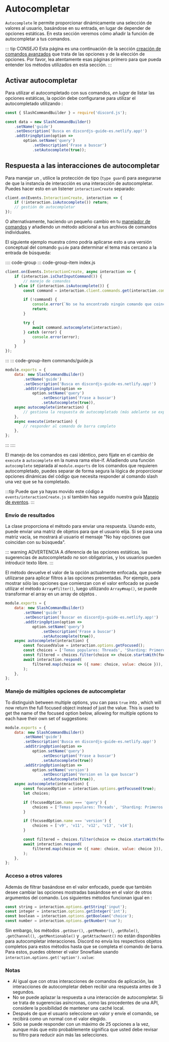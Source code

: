 # Autocompletar

`Autocomplete` le permite proporcionar dinámicamente una selección de valores al usuario, basándose en su entrada, en lugar de depender de opciones estáticas. En esta sección veremos cómo añadir la función de autocompletar a tus comandos.

::: tip CONSEJO
Esta página es una continuación de la sección [creación de comandos avanzados](/slash-commands/advanced-creation.md) que trata de las opciones y de la elección de opciones. Por favor, lea atentamente esas páginas primero para que pueda entender los métodos utilizados en esta sección.
:::

## Activar autocompletar

Para utilizar el autocompletado con sus comandos, *en lugar* de listar las opciones estáticas, la opción debe configurarse para utilizar el autocompletado utilizando <DocsLink section="builders" path="class/SlashCommandStringOption?scrollTo=setAutocomplete" type="method" />:

```js {9}
const { SlashCommandBuilder } = require('discord.js');

const data = new SlashCommandBuilder()
	.setName('guide')
	.setDescription('Busca en discordjs-guide-es.netlify.app!')
	.addStringOption(option =>
		option.setName('query')
			.setDescription('Frase a buscar')
			.setAutocomplete(true));
```

## Respuesta a las interacciones de autocompletar

Para manejar un <DocsLink path="class/AutocompleteInteraction"/>, utilice la protección de tipo (`type guard`) <DocsLink path="class/BaseInteraction?scrollTo=isAutocomplete"/> para asegurarse de que la instancia de interacción es una interacción de autocompletar. Puedes hacer esto en un listener `interactionCreate` separado:

<!-- eslint-skip -->

```js
client.on(Events.InteractionCreate, interaction => {
	if (!interaction.isAutocomplete()) return;
	// gestión de autocompletar
});
```

O alternativamente, haciendo un pequeño cambio en tu [manejador de comandos](/creating-your-bot/command-handling.md) y añadiendo un método adicional a tus archivos de comandos individuales.

El siguiente ejemplo muestra cómo podría aplicarse esto a una versión conceptual del comando `guide` para determinar el tema más cercano a la entrada de búsqueda:

:::: code-group
::: code-group-item index.js
```js {4,13}
client.on(Events.InteractionCreate, async interaction => {
	if (interaction.isChatInputCommand()) {
		// manejo de comandos
	} else if (interaction.isAutocomplete()) {
		const command = interaction.client.commands.get(interaction.commandName);

		if (!command) {
			console.error(`No se ha encontrado ningún comando que coincida con ${interaction.commandName}.`);
			return;
		}

		try {
			await command.autocomplete(interaction);
		} catch (error) {
			console.error(error);
		}
	}
});
```
:::
::: code-group-item commands/guide.js
```js
module.exports = {
	data: new SlashCommandBuilder()
		.setName('guide')
		.setDescription('Busca en discordjs-guide-es.netlify.app!')
		.addStringOption(option =>
			option.setName('query')
				.setDescription('Frase a buscar')
				.setAutocomplete(true)),
	async autocomplete(interaction) {
		// gestiona la respuesta de autocompletado (más adelante se explica cómo hacerlo)
	},
	async execute(interaction) {
		// responder al comando de barra completo
	},
};
```
:::
::::

El manejo de los comandos es casi idéntico, pero fíjate en el cambio de `execute` a `autocomplete` en la nueva rama else-if. Añadiendo una función `autocomplete` separada al `module.exports` de los comandos que requieren autocompletado, puedes separar de forma segura la lógica de proporcionar opciones dinámicas del código que necesita responder al comando slash una vez que se ha completado.

:::tip
Puede que ya hayas movido este código a `events/interactionCreate.js` si también has seguido nuestra guía [Manejo de eventos](/creating-your-bot/event-handling.md).
:::

### Envío de resultados

La clase <DocsLink path="class/AutocompleteInteraction"/> proporciona el método <DocsLink path="class/AutocompleteInteraction?scrollTo=respond"/> para enviar una respuesta. Usando esto, puede enviar una matriz de objetos <DocsLink path="typedef/ApplicationCommandOptionChoiceData" /> para que el usuario elija. Si se pasa una matriz vacía, se mostrará al usuario el mensaje "No hay opciones que coincidan con su búsqueda".

::: warning ADVERTENCIA
A diferencia de las opciones estáticas, las sugerencias de autocompletado *no* son obligatorias, y los usuarios pueden introducir texto libre.
:::

El método <DocsLink path="class/CommandInteractionOptionResolver?scrollTo=getFocused" /> devuelve el valor de la opción actualmente enfocada, que puede utilizarse para aplicar filtros a las opciones presentadas. Por ejemplo, para mostrar sólo las opciones que comienzan con el valor enfocado se puede utilizar el método `Array#filter()`, luego utilizando `Array#map()`, se puede transformar el array en un array de objetos <DocsLink path="typedef/ApplicationCommandOptionChoiceData" />.

```js {10-15}
module.exports = {
	data: new SlashCommandBuilder()
		.setName('guide')
		.setDescription('Buscar en discordjs-guide-es.netlify.app!')
		.addStringOption(option =>
			option.setName('query')
				.setDescription('Frase a buscar')
				.setAutocomplete(true)),
	async autocomplete(interaction) {
		const focusedValue = interaction.options.getFocused();
		const choices = ['Temas populares: Threads', 'Sharding: Primeros pasos', 'Biblioteca: Conexiones de voz', 'Interacciones: Responder a comandos de barra", "Temas populares: Incrustar vista previa'];
		const filtered = choices.filter(choice => choice.startsWith(focusedValue));
		await interaction.respond(
			filtered.map(choice => ({ name: choice, value: choice })),
		);
	},
};
```

### Manejo de múltiples opciones de autocompletar

To distinguish between multiple options, you can pass `true` into <DocsLink path="class/CommandInteractionOptionResolver?scrollTo=getFocused"/>, which will now return the full focused object instead of just the value. This is used to get the name of the focused option below, allowing for multiple options to each have their own set of suggestions:

```js {10-19}
module.exports = {
	data: new SlashCommandBuilder()
		.setName('guide')
		.setDescription('Busca en discordjs-guide-es.netlify.app!')
		.addStringOption(option =>
			option.setName('query')
				.setDescription('Frase a buscar')
				.setAutocomplete(true))
		.addStringOption(option =>
			option.setName('version')
				.setDescription('Version en la que buscar')
				.setAutocomplete(true)),
	async autocomplete(interaction) {
		const focusedOption = interaction.options.getFocused(true);
		let choices;

		if (focusedOption.name === 'query') {
			choices = ['Temas populares: Threads', 'Sharding: Primeros pasos', 'Biblioteca: Conexiones de voz', 'Interacciones: Responder a comandos de barra", "Temas populares: Incrustar vista previa'];
		}

		if (focusedOption.name === 'version') {
			choices = ['v9', 'v11', 'v12', 'v13', 'v14'];
		}

		const filtered = choices.filter(choice => choice.startsWith(focusedOption.value));
		await interaction.respond(
			filtered.map(choice => ({ name: choice, value: choice })),
		);
	},
};
```

### Acceso a otros valores

Además de filtrar basándose en el valor enfocado, puede que también desee cambiar las opciones mostradas basándose en el valor de otros argumentos del comando. Los siguientes métodos funcionan igual en <DocsLink path="class/AutocompleteInteraction"/>:

```js
const string = interaction.options.getString('input');
const integer = interaction.options.getInteger('int');
const boolean = interaction.options.getBoolean('choice');
const number = interaction.options.getNumber('num');
```

Sin embargo, los métodos `.getUser()`, `.getMember()`, `.getRole()`, `.getChannel()`, `.getMentionable()` y `.getAttachment()` no están disponibles para autocompletar interacciones. Discord no envía los respectivos objetos completos para estos métodos hasta que se completa el comando de barra. Para estos, puedes obtener el valor Snowflake usando `interaction.options.get('option').value`:

### Notas

- Al igual que con otras interacciones de comandos de aplicación, las interacciones de autocompletar deben recibir una respuesta antes de 3 segundos. 
- No se puede aplazar la respuesta a una interacción de autocompletar. Si se trata de sugerencias asíncronas, como las procedentes de una API, considere la posibilidad de mantener una caché local.
- Después de que el usuario seleccione un valor y envíe el comando, se recibirá como un <DocsLink path="class/ChatInputCommandInteraction" /> normal con el valor elegido.
- Sólo se puede responder con un máximo de 25 opciones a la vez, aunque más que esto probablemente significa que usted debe revisar su filtro para reducir aún más las selecciones.
